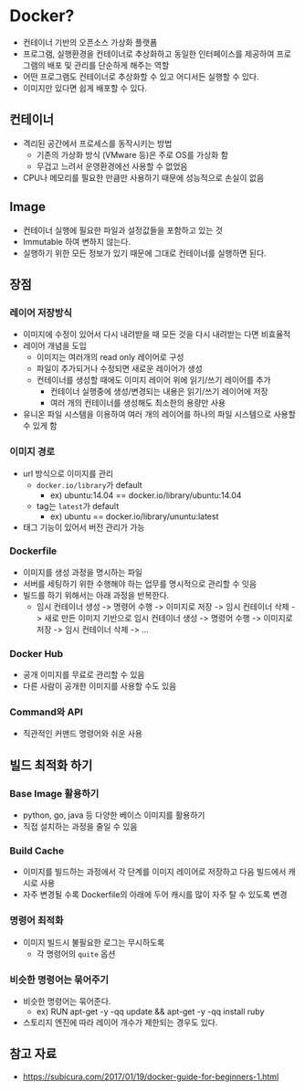 # Docker?
- 컨테이너 기반의 오픈소스 가상화 플랫폼
- 프로그램, 실행환경을 컨테이너로 추상화하고 동일한 인터페이스를 제공하여 프로그램의 배포 및 관리를 단순하게 해주는 역할
- 어떤 프로그램도 컨테이너로 추상화할 수 있고 어디서든 실행할 수 있다.
- 이미지만 있다면 쉽게 배포할 수 있다.

## 컨테이너
- 격리된 공간에서 프로세스를 동작시키는 방법
  - 기존의 가상화 방식 (VMware 등)은 주로 OS를 가상화 함
  - 무겁고 느려서 운영환경에선 사용할 수 없었음
- CPU나 메모리를 필요한 만큼만 사용하기 때문에 성능적으로 손실이 없음

## Image
- 컨테이너 실행에 필요한 파일과 설정값들을 포함하고 있는 것
- Immutable 하여 변하지 않는다.
- 실행하기 위한 모든 정보가 있기 때문에 그대로 컨테이너를 실행하면 된다.

## 장점

### 레이어 저장방식
- 이미지에 수정이 있어서 다시 내려받을 때 모든 것을 다시 내려받는 다면 비효율적
- 레이어 개념을 도입
  - 이미지는 여러개의 read only 레이어로 구성
  - 파일이 추가되거나 수정되면 새로운 레이어가 생성
  - 컨테이너를 생성할 때에도 이미지 레이어 위에 읽기/쓰기 레이어를 추가
    - 컨테이너 실행중에 생성/변경되는 내용은 읽기/쓰기 레이어에 저장
    - 여러 개의 컨테이너를 생성해도 최소한의 용량만 사용
- 유니온 파일 시스템을 이용하여 여러 개의 레이어를 하나의 파일 시스템으로 사용할 수 있게 함


### 이미지 경로
- url 방식으로 이미지를 관리
  - `docker.io/library`가 default
    - ex) ubuntu:14.04 == docker.io/library/ubuntu:14.04
  - tag는 `latest`가 default
    - ex) ubuntu == docker.io/library/ununtu:latest
- 태그 기능이 있어서 버전 관리가 가능

### Dockerfile
- 이미지를 생성 과정을 명시하는 파일
- 서버를 세팅하기 위한 수행해야 하는 업무를 명시적으로 관리할 수 잇음
- 빌드를 하기 위해서는 아래 과정을 반복한다.
  - 임시 컨테이너 생성 -> 명령어 수행 -> 이미지로 저장 -> 임시 컨테이너 삭제 -> 새로 만든 이미지 기반으로 임시 컨테이너 생성 -> 명령어 수행 -> 이미지로 저장 -> 임시 컨테이너 삭제 -> ...

### Docker Hub
- 공개 이미지를 무료로 관리할 수 있음
- 다른 사람이 공개한 이미지를 사용할 수도 있음

### Command와 API
- 직관적인 커맨드 명령어와 쉬운 사용

## 빌드 최적화 하기
### Base Image 활용하기
- python, go, java 등 다양한 베이스 이미지를 활용하기
- 직접 설치하는 과정을 줄일 수 있음

### Build Cache
- 이미지를 빌드하는 과정에서 각 단계를 이미지 레이어로 저장하고 다음 빌드에서 캐시로 사용
- 자주 변경될 수록 Dockerfile의 아래에 두어 캐시를 많이 자주 탈 수 있도록 변경

### 명령어 최적화
- 이미지 빌드시 불필요한 로그는 무시하도록
  - 각 명령어의 `quite` 옵션

### 비슷한 명령어는 묶어주기
- 비슷한 명령어는 묶어준다.
  - ex) RUN apt-get -y -qq update && apt-get -y -qq install ruby
- 스토리지 엔진에 따라 레이어 개수가 제한되는 경우도 있다.

## 참고 자료
- https://subicura.com/2017/01/19/docker-guide-for-beginners-1.html
